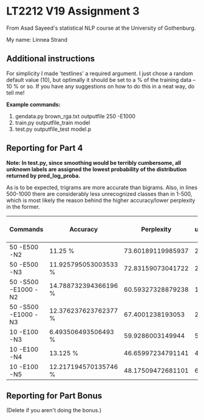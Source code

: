 # LT2212 V19 Assignment 3

From Asad Sayeed's statistical NLP course at the University of Gothenburg.

My name: Linnea Strand

## Additional instructions

For simplicity I made 'testlines' a required argument. I just chose a random default value (10), but optimally it should be set to a % of the training data – 10 % or so. If you have any suggestions on how to do this in a neat way, do tell me!

**Example commands:**
1. gendata.py brown_rga.txt outputfile 250 -E1000
2. train.py outputfile_train model
3. test.py outputfile_test model.p

## Reporting for Part 4

**Note: In test.py, since smoothing would be terribly cumbersome, all unknown labels are assigned the lowest probability of the distribution returned by pred_log_proba.**

As is to be expected, trigrams are more accurate than bigrams. Also, in lines 500-1000 there are considerably less unrecognized classes than in 1-500, which is most likely the reason behind the higher accuracy/lower perplexity in the former.

 Commands | Accuracy  | Perplexity | No. unrecognized classes 
 -------- | --------- | ---------- | ------------------------
 50 -E500 -N2 | 11.25 % | 73.60189119985937 | 234 
 50 -E500 -N3 | 11.925795053003533 %  | 72.83159073041722 | 210 
 50 -S500 -E1000 -N2 | 14.788732394366196 %  | 60.59327328879238  | 186 
 50 -S500 -E1000 -N3 | 12.376237623762377 %  | 67.4001238193053  | 254 
 10 -E100 -N3 | 6.493506493506493 %  | 59.9286003149944  | 53 
 10 -E100 -N4 | 13.125 % | 46.65997234791141 | 44
 10 -E100 -N5 | 12.217194570135746 % | 48.17509472681101 | 61


## Reporting for Part Bonus 

(Delete if you aren't doing the bonus.)
